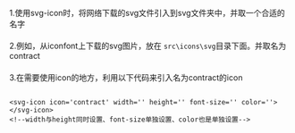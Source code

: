 ####

1.使用svg-icon时，将网络下载的svg文件引入到svg文件夹中，并取一个合适的名字

####

2.例如，从iconfont上下载的svg图片，放在 ``src\icons\svg``目录下面。并取名为contract

####

3.在需要使用icon的地方，利用以下代码来引入名为contract的icon

```vue

<svg-icon icon='contract' width='' height='' font-size='' color=''></svg-icon>
<!--width与height同时设置、font-size单独设置、color也是单独设置-->
```
